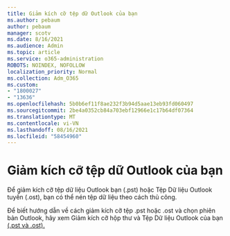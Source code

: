 ```yaml
---
title: Giảm kích cỡ tệp dữ Outlook của bạn
ms.author: pebaum
author: pebaum
manager: scotv
ms.date: 8/16/2021
ms.audience: Admin
ms.topic: article
ms.service: o365-administration
ROBOTS: NOINDEX, NOFOLLOW
localization_priority: Normal
ms.collection: Adm_O365
ms.custom:
- "1800027"
- "13636"
ms.openlocfilehash: 5b0b6ef11f8ae232f3b94d5aae13eb93fd060497
ms.sourcegitcommit: 2be4a0352cb84a703ebf12966e1c17b64df07364
ms.translationtype: MT
ms.contentlocale: vi-VN
ms.lasthandoff: 08/16/2021
ms.locfileid: "58454960"
---
```

# <a name="reduce-the-size-of-your-outlook-data-file"></a>Giảm kích cỡ tệp dữ Outlook của bạn

Để giảm kích cỡ tệp dữ liệu Outlook bạn (.pst) hoặc Tệp Dữ liệu Outlook tuyến (.ost), bạn có thể nén tệp dữ liệu theo cách thủ công. 

Để biết hướng dẫn về cách giảm kích cỡ tệp .pst hoặc .ost và chọn phiên bản Outlook, hãy xem Giảm kích cỡ hộp thư và Tệp Dữ liệu Outlook của bạn [(.pst và .ost).](https://support.microsoft.com/office/reduce-the-size-of-your-mailbox-and-outlook-data-files-pst-and-ost-e4c6a4f1-d39c-47dc-a4fa-abe96dc8c7ef)